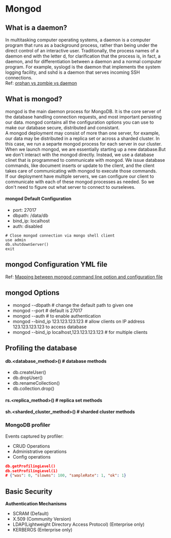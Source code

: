 # Mongod
## What is a daemon?
In multitasking computer operating systems, a daemon is a computer program that runs as a background process, rather than being under the direct control of an interactive user. Traditionally, the process names of a daemon end with the letter d, for clarification that the process is, in fact, a daemon, and for differentiation between a daemon and a normal computer program. For example, syslogd is the daemon that implements the system logging facility, and sshd is a daemon that serves incoming SSH connections. <br>
Ref: [orphan vs zombie vs daemon](https://www.gmarik.info/blog/2012/orphan-vs-zombie-vs-daemon-processes/)

## What is mongod?
mongod is the main daemon process for MongoDB. It is the core server of the database handling connection requests, and most important persisting our data. mongod contains all the configuration options you can use to make our database secure, distributed and consistant. <br>
A mongod deployment may consist of more than one server, for example, our data may be distributed in a replica set or across a sharded cluster. In this case, we run a separte mongod process for each server in our cluster. <br>
When we launch mongod, we are essentially starting up a new database.But we don't interact with the mongod directly. Instead, we use a database clinet that is programmed to communicate with mongod. We issue database commands, like document inserts or update to the client, and the client takes care of communicating with mongod to execute those commands. <br>
If our deployment have multiple servers, we can configure our client to communicate with each of these mongod processes as needed. So we don't need to figure out what server to connect to ourseleves.<br>

#### mongod Default Configuration
- port: 27017
- dbpath: /data/db
- bind_ip: localhost
- auth: disabled 
```shell
# Close mongod connection via mongo shell client
use admin
db.shutdownServer()
exit
```
## mongod Configuration YML file
Ref: [Mapping between mongod command line option and configuration file](https://docs.mongodb.com/manual/reference/configuration-file-settings-command-line-options-mapping/)

## mongod Options
- mongod --dbpath <directory path> # change the default path to given one
- mongod --port <port number> # default is 27017
- mongod --auth # to enable authentication
- mongod --bind_ip 123.123.123.123 # allow clients on IP address 123.123.123.123 to access database
- mongod --bind_ip localhost,123.123.123.123 # for multiple clients

## Profiling the database
#### db.<database_method>() # database methods
- db.createUser()
- db.dropUser()
- db.renameCollection()
- db.collection.drop()
#### rs.<replica_method>() # replica set methods
#### sh.<sharded_cluster_method>() # sharded cluster methods

### MongoDB profiler
Events captured by profiler:
- CRUD Operations
- Administrative operations
- Config operations
```json
db.getProfilingLevel()
db.setProfilingLevel(1)
# {"was": 0, "slowms": 100, "sampleRate": 1, "ok": 1}
```
  
## Basic Security
<b>Authentication Mechanisms</b>
- SCRAM (Default)
- X.509 (Community Version)
- LDAP(Lightweight Directory Access Protocol) (Enterprise only)
- KERBEROS (Enterprise only)
